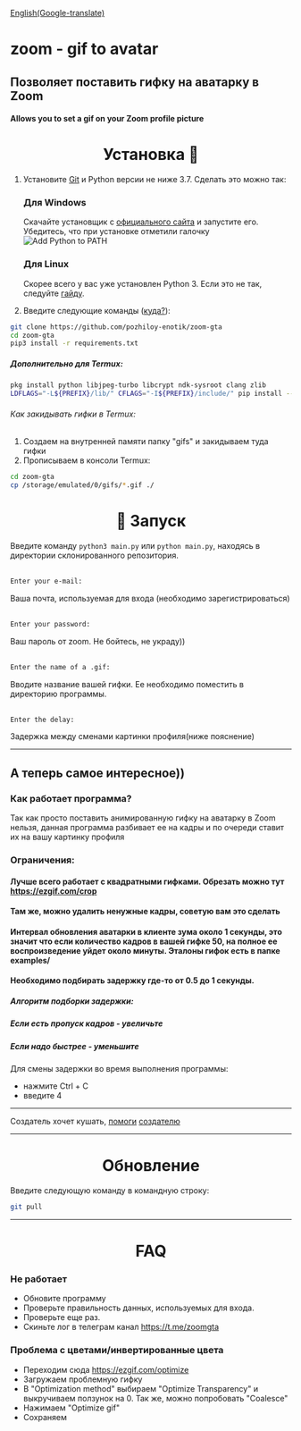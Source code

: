 [English(Google-translate)](README-ENG.md)

# zoom - gif to avatar
## Позволяет поставить гифку на аватарку в Zoom 
#### Allows you to set a gif on your Zoom profile picture 

<h1 align="center">Установка 🚀 </h1>


1. Установите [Git](https://git-scm.com/book/ru/v2/%D0%92%D0%B2%D0%B5%D0%B4%D0%B5%D0%BD%D0%B8%D0%B5-%D0%A3%D1%81%D1%82%D0%B0%D0%BD%D0%BE%D0%B2%D0%BA%D0%B0-Git) и Python версии не ниже 3.7. Сделать это можно так:

    <h3>Для Windows</h3>

    Скачайте установщик с [официального сайта](https://www.python.org/downloads/) и запустите его. Убедитесь, что при установке отметили галочку ![Add Python to PATH](https://user-images.githubusercontent.com/42045258/69171091-557d2780-0b0c-11ea-8adf-7f819357f041.png)
    
    <h3>Для Linux</h3>

    Скорее всего у вас уже установлен Python 3. Если это не так, следуйте [гайду](https://realpython.com/installing-python/#linux).

2. Введите следующие команды ([куда?](http://comp-profi.com/kak-vyzvat-komandnuyu-stroku-ili-konsol-windows/)):

```sh
git clone https://github.com/pozhiloy-enotik/zoom-gta
cd zoom-gta
pip3 install -r requirements.txt
```

#####      Дополнительно для Termux:
```sh
pkg install python libjpeg-turbo libcrypt ndk-sysroot clang zlib
LDFLAGS="-L${PREFIX}/lib/" CFLAGS="-I${PREFIX}/include/" pip install --upgrade wheel pillow
```
###### Как закидывать гифки в Termux:
1. Создаем на внутренней памяти папку "gifs" и закидываем туда гифки
2. Прописываем в консоли Termux:
```sh
cd zoom-gta
cp /storage/emulated/0/gifs/*.gif ./
```


<h1 align="center">🚩 Запуск</h1>

Введите команду `python3 main.py` или `python main.py`, находясь в директории склонированного репозитория.  <br/>
  <br/>
```sh
Enter your e-mail:
```
Ваша почта, используемая для входа (необходимо зарегистрироваться)  <br/>
  <br/>
```sh
Enter your password:
```
Ваш пароль от zoom. Не бойтесь, не украду))  <br/>
  <br/>
```sh
Enter the name of a .gif:
```
Вводите название вашей гифки. Ее необходимо поместить в директорию программы.  <br/>
  <br/>
```sh
Enter the delay:
```
Задержка между сменами картинки профиля(ниже пояснение)

____

## А теперь самое интересное))
### Как работает программа?
Так как просто поставить анимированную гифку на аватарку в Zoom нельзя, данная программа разбивает ее на кадры и по очереди ставит их на вашу картинку профиля

### Ограничения: 
#### Лучше всего работает с квадратными гифками. Обрезать можно тут https://ezgif.com/crop
#### Там же, можно удалить ненужные кадры, советую вам это сделать

#### Интервал обновления аватарки в клиенте зума около 1 секунды, это значит что если количество кадров в вашей гифке 50, на полное ее воспроизведение уйдет около минуты. Эталоны гифок есть в папке examples/
#### Необходимо подбирать задержку где-то от 0.5 до 1 секунды.
##### Алгоритм подборки задержки:
##### Если есть пропуск кадров - увеличьте
##### Если надо быстрее - уменьшите
Для смены задержки во время выполнения программы:
- нажмите Ctrl + C
- введите 4
____
Создатель хочет кушать, [помоги](https://donatepay.ru/don/pozhiloyenotik) [создателю](https://www.donationalerts.com/r/pozhiloyenotik)

____
<h1 align="center">Обновление</h1>

Введите следующую команду в командную строку:
```sh
git pull
```
____
<h1 align="center">FAQ</h1>

### Не работает
  - Обновите программу
  - Проверьте правильность данных, используемых для входа. 
  - Проверьте еще раз. 
  - Скиньте лог в телеграм канал https://t.me/zoomgta
  
### Проблема с цветами/инвертированные цвета
  - Переходим сюда https://ezgif.com/optimize
  - Загружаем проблемную гифку
  - В "Optimization method" выбираем "Optimize Transparency" и выкручиваем ползунок на 0. Так же, можно попробовать "Coalesce"
  - Нажимаем "Optimize gif"
  - Сохраняем
